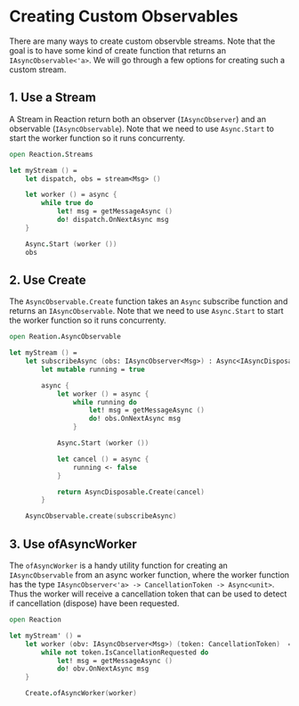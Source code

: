 # Creating Custom Observables

There are many ways to create custom observble streams. Note that the goal is to have some kind of
create function that returns an `IAsyncObservable<'a>`. We will go through a few options for
creating such a custom stream.

## 1. Use a Stream

A Stream in Reaction return both an observer (`IAsyncObserver`) and an observable (`IAsyncObservable`). Note that
we need to use `Async.Start` to start the worker function so it runs concurrenty.

```fs
open Reaction.Streams

let myStream () =
    let dispatch, obs = stream<Msg> ()

    let worker () = async {
        while true do
            let! msg = getMessageAsync ()
            do! dispatch.OnNextAsync msg
    }

    Async.Start (worker ())
    obs
```

## 2. Use Create

The `AsyncObservable.Create` function takes an `Async` subscribe function and returns an `IAsyncObservable`. Note that
we need to use `Async.Start` to start the worker function so it runs concurrenty.

```fs
open Reation.AsyncObservable

let myStream () =
    let subscribeAsync (obs: IAsyncObserver<Msg>) : Async<IAsyncDisposable> =
        let mutable running = true

        async {
            let worker () = async {
                while running do
                    let! msg = getMessageAsync ()
                    do! obs.OnNextAsync msg
                }

            Async.Start (worker ())

            let cancel () = async {
                running <- false
            }

            return AsyncDisposable.Create(cancel)
        }

    AsyncObservable.create(subscribeAsync)
```

## 3. Use ofAsyncWorker

The `ofAsyncWorker` is a handy utility function for creating an `IAsyncObservable` from
an async worker function, where the worker function has the type
`IAsyncObserver<'a> -> CancellationToken -> Async<unit>`. Thus the worker will receive a cancellation token
that can be used to detect if cancellation (dispose) have been requested.

```fs
open Reaction

let myStream' () =
    let worker (obv: IAsyncObserver<Msg>) (token: CancellationToken)  = async {
        while not token.IsCancellationRequested do
            let! msg = getMessageAsync ()
            do! obv.OnNextAsync msg
    }

    Create.ofAsyncWorker(worker)
```
